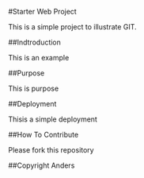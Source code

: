 #Starter Web Project

This is a simple project to illustrate GIT. 

##Indtroduction

This is an example

##Purpose

This is purpose

##Deployment

Thisis a simple deployment

##How To Contribute

Please fork this repository

##Copyright
Anders